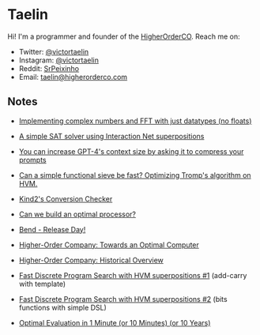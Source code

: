 # Taelin

Hi! I'm a programmer and founder of the [HigherOrderCO](https://higherorderco.com). Reach me on:
- Twitter: [@victortaelin](https://twitter.com/victortaelin)
- Instagram: [@victortaelin](https://instagram.com/victortaelin)
- Reddit: [SrPeixinho](https://www.reddit.com/user/SrPeixinho/)
- Email: [taelin@higherorderco.com](mailto:taelin@higherorderco.com)

## Notes


- [Implementing complex numbers and FFT with just datatypes (no floats)](https://gist.github.com/VictorTaelin/5776ede998d0039ad1cc9b12fd96811c)

- [A simple SAT solver using Interaction Net superpositions](https://gist.github.com/VictorTaelin/9061306220929f04e7e6980f23ade615)

- [You can increase GPT-4's context size by asking it to compress your prompts](https://gist.github.com/VictorTaelin/d293328f75291b23e203e9d9db9bd136)

- [Can a simple functional sieve be fast? Optimizing Tromp's algorithm on HVM.](https://gist.github.com/VictorTaelin/a5571afaf5ee565689d2b9a981bd9df8)

- [Kind2's Conversion Checker](https://gist.github.com/VictorTaelin/3f748a46e95071e29462b1ac93c294c5)

- [Can we build an optimal processor?](https://x.com/VictorTaelin/status/1806690584670679387)

- [Bend - Release Day!](https://x.com/VictorTaelin/status/1791213162525524076)

- [Higher-Order Company: Towards an Optimal Computer](https://gist.github.com/VictorTaelin/46936b9fdfc3f982f07963c11756e36b)

- [Higher-Order Company: Historical Overview](https://gist.github.com/VictorTaelin/77fd5a2a8a4a07e1da6157ebca3c7cf1)

- [Fast Discrete Program Search with HVM superpositions #1](https://gist.github.com/VictorTaelin/d5c318348aaee7033eb3d18b0b0ace34) (add-carry with template)

- [Fast Discrete Program Search with HVM superpositions #2](https://gist.github.com/VictorTaelin/7fe49a99ebca42e5721aa1a3bb32e278) (bits functions with simple DSL)

- [Optimal Evaluation in 1 Minute (or 10 Minutes) (or 10 Years)](https://gist.github.com/VictorTaelin/311f6a58a7756945196c15733e61d0c6)
